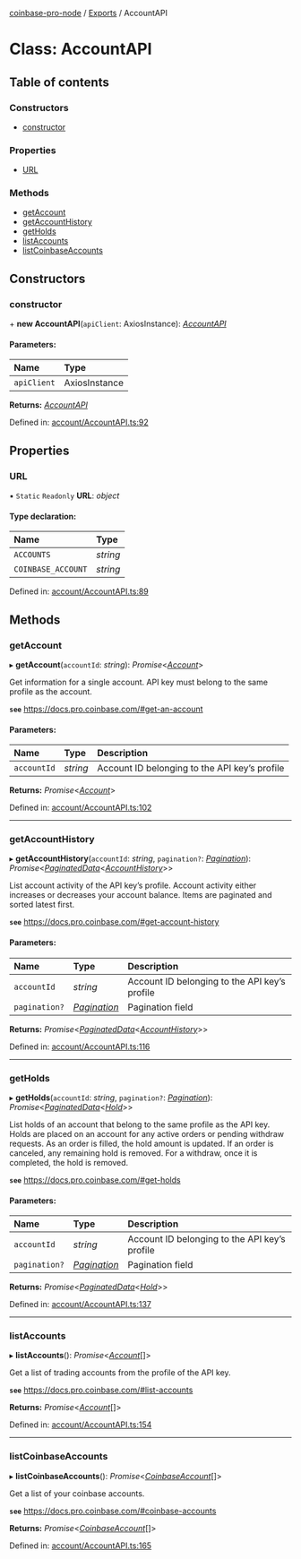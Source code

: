 [coinbase-pro-node](../README.md) / [Exports](../modules.md) / AccountAPI

# Class: AccountAPI

## Table of contents

### Constructors

- [constructor](accountapi.md#constructor)

### Properties

- [URL](accountapi.md#url)

### Methods

- [getAccount](accountapi.md#getaccount)
- [getAccountHistory](accountapi.md#getaccounthistory)
- [getHolds](accountapi.md#getholds)
- [listAccounts](accountapi.md#listaccounts)
- [listCoinbaseAccounts](accountapi.md#listcoinbaseaccounts)

## Constructors

### constructor

\+ **new AccountAPI**(`apiClient`: AxiosInstance): [_AccountAPI_](accountapi.md)

#### Parameters:

| Name        | Type          |
| :---------- | :------------ |
| `apiClient` | AxiosInstance |

**Returns:** [_AccountAPI_](accountapi.md)

Defined in: [account/AccountAPI.ts:92](https://github.com/bennycode/coinbase-pro-node/blob/baa73d4/src/account/AccountAPI.ts#L92)

## Properties

### URL

▪ `Static` `Readonly` **URL**: _object_

#### Type declaration:

| Name               | Type     |
| :----------------- | :------- |
| `ACCOUNTS`         | _string_ |
| `COINBASE_ACCOUNT` | _string_ |

Defined in: [account/AccountAPI.ts:89](https://github.com/bennycode/coinbase-pro-node/blob/baa73d4/src/account/AccountAPI.ts#L89)

## Methods

### getAccount

▸ **getAccount**(`accountId`: _string_): _Promise_<[_Account_](../interfaces/account.md)\>

Get information for a single account. API key must belong to the same profile as the account.

**`see`** https://docs.pro.coinbase.com/#get-an-account

#### Parameters:

| Name        | Type     | Description                                   |
| :---------- | :------- | :-------------------------------------------- |
| `accountId` | _string_ | Account ID belonging to the API key’s profile |

**Returns:** _Promise_<[_Account_](../interfaces/account.md)\>

Defined in: [account/AccountAPI.ts:102](https://github.com/bennycode/coinbase-pro-node/blob/baa73d4/src/account/AccountAPI.ts#L102)

---

### getAccountHistory

▸ **getAccountHistory**(`accountId`: _string_, `pagination?`: [_Pagination_](../interfaces/pagination.md)): _Promise_<[_PaginatedData_](../interfaces/paginateddata.md)<[_AccountHistory_](../interfaces/accounthistory.md)\>\>

List account activity of the API key’s profile. Account activity either increases or decreases your account balance. Items are paginated and sorted latest first.

**`see`** https://docs.pro.coinbase.com/#get-account-history

#### Parameters:

| Name          | Type                                        | Description                                   |
| :------------ | :------------------------------------------ | :-------------------------------------------- |
| `accountId`   | _string_                                    | Account ID belonging to the API key’s profile |
| `pagination?` | [_Pagination_](../interfaces/pagination.md) | Pagination field                              |

**Returns:** _Promise_<[_PaginatedData_](../interfaces/paginateddata.md)<[_AccountHistory_](../interfaces/accounthistory.md)\>\>

Defined in: [account/AccountAPI.ts:116](https://github.com/bennycode/coinbase-pro-node/blob/baa73d4/src/account/AccountAPI.ts#L116)

---

### getHolds

▸ **getHolds**(`accountId`: _string_, `pagination?`: [_Pagination_](../interfaces/pagination.md)): _Promise_<[_PaginatedData_](../interfaces/paginateddata.md)<[_Hold_](../interfaces/hold.md)\>\>

List holds of an account that belong to the same profile as the API key. Holds are placed on an account for any active orders or pending withdraw requests. As an order is filled, the hold amount is updated. If an order is canceled, any remaining hold is removed. For a withdraw, once it is completed, the hold is removed.

**`see`** https://docs.pro.coinbase.com/#get-holds

#### Parameters:

| Name          | Type                                        | Description                                   |
| :------------ | :------------------------------------------ | :-------------------------------------------- |
| `accountId`   | _string_                                    | Account ID belonging to the API key’s profile |
| `pagination?` | [_Pagination_](../interfaces/pagination.md) | Pagination field                              |

**Returns:** _Promise_<[_PaginatedData_](../interfaces/paginateddata.md)<[_Hold_](../interfaces/hold.md)\>\>

Defined in: [account/AccountAPI.ts:137](https://github.com/bennycode/coinbase-pro-node/blob/baa73d4/src/account/AccountAPI.ts#L137)

---

### listAccounts

▸ **listAccounts**(): _Promise_<[_Account_](../interfaces/account.md)[]\>

Get a list of trading accounts from the profile of the API key.

**`see`** https://docs.pro.coinbase.com/#list-accounts

**Returns:** _Promise_<[_Account_](../interfaces/account.md)[]\>

Defined in: [account/AccountAPI.ts:154](https://github.com/bennycode/coinbase-pro-node/blob/baa73d4/src/account/AccountAPI.ts#L154)

---

### listCoinbaseAccounts

▸ **listCoinbaseAccounts**(): _Promise_<[_CoinbaseAccount_](../interfaces/coinbaseaccount.md)[]\>

Get a list of your coinbase accounts.

**`see`** https://docs.pro.coinbase.com/#coinbase-accounts

**Returns:** _Promise_<[_CoinbaseAccount_](../interfaces/coinbaseaccount.md)[]\>

Defined in: [account/AccountAPI.ts:165](https://github.com/bennycode/coinbase-pro-node/blob/baa73d4/src/account/AccountAPI.ts#L165)
